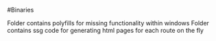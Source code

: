 #Binaries

Folder contains polyfills for missing functionality within windows
Folder contains ssg code for generating html pages for each route on the fly
